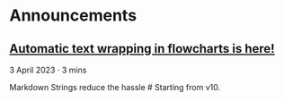 # Announcements

## [Automatic text wrapping in flowcharts is here!](https://wwww.mermaidchart.com/blog/posts/automatic-text-wrapping-in-flowcharts-is-here)

3 April 2023 · 3 mins

Markdown Strings reduce the hassle # Starting from v10.

